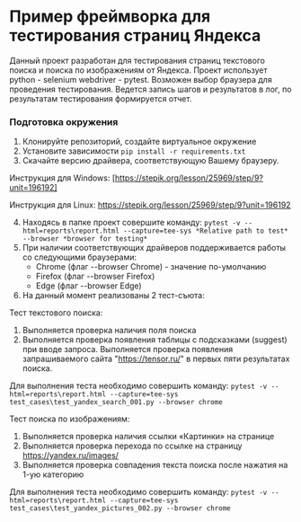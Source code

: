 # Пример фреймворка для тестирования страниц Яндекса
Данный проект разработан для тестирования страниц текстового поиска и поиска по изображениям от Яндекса.
Проект использует python - selenium webdriver - pytest.
Возможен выбор браузера для проведения тестирования.
Ведется запись шагов и результатов в лог, по результатам тестирования формируется отчет.

### Подготовка окружения

1. Клонируйте репозиторий, создайте виртуальное окружение
2. Установите зависимости `pip install -r requirements.txt`
3. Скачайте версию драйвера, соответствующую Вашему браузеру.

Инструкция для Windows:
[https://stepik.org/lesson/25969/step/9?unit=196192]

Инструкция для Linux:
https://stepik.org/lesson/25969/step/9?unit=196192

4. Находясь в папке проект совершите команду:
```pytest -v --html=reports\report.html --capture=tee-sys *Relative path to test* --browser *browser for testing*```
5. При наличии соответствующих драйверов поддерживается работы со следующими браузерами:
    - Chrome (флаг --browser Chrome) - значение по-умолчанию
    - Firefox (флаг --browser Firefox)
    - Edge (флаг --browser Edge)
6. На данный момент реализованы 2 тест-съюта:

Тест текстового поиска:
1) Выполняется проверка наличия поля поиска
2) Выполняется проверка появления таблицы с подсказками (suggest) при вводе запроса.
Выполняется проверка появления запрашиваемого сайта "https://tensor.ru/" в первых пяти результатах поиска.

Для выполнения теста необходимо совершить команду:
```pytest -v --html=reports\report.html --capture=tee-sys test_cases\test_yandex_search_001.py --browser chrome```

Тест поиска по изображениям:
1) Выполняется проверка наличия ссылки «Картинки» на странице
2) Выполняется проверка перехода по ссылке на страницу https://yandex.ru/images/
3) Выполняется проверка совпадения текста поиска после нажатия на 1-ую категорию

Для выполнения теста необходимо совершить команду:
```pytest -v --html=reports\report.html --capture=tee-sys test_cases\test_yandex_pictures_002.py --browser chrome```

